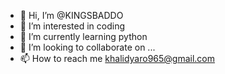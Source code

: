 - 👋 Hi, I’m @KINGSBADDO
- 👀 I’m interested in coding 
- 🌱 I’m currently learning python
- 💞️ I’m looking to collaborate on ...
- 📫 How to reach me khalidyaro965@gmail.com

<!---
KINGSBADDO/KINGSBADDO is a ✨ special ✨ repository because its `README.md` (this file) appears on your GitHub profile.
You can click the Preview link to take a look at your changes.
--->
